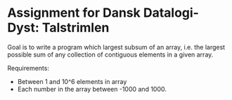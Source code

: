 # Assignment for Dansk Datalogi-Dyst: Talstrimlen
Goal is to write a program which largest subsum of an array, i.e. the largest
possible sum of any collection of contiguous elements in a given array.

Requirements:
* Between 1 and 10^6 elements in array
* Each number in the array between -1000 and 1000.
